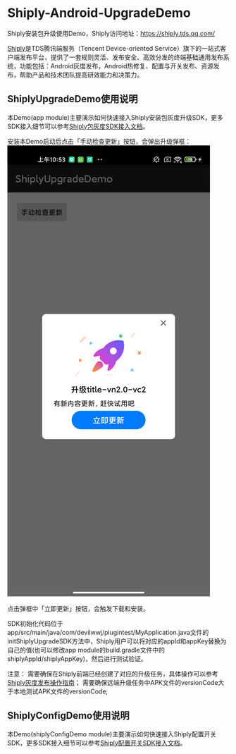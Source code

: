 # Shiply-Android-UpgradeDemo
Shiply安装包升级使用Demo，Shiply访问地址：https://shiply.tds.qq.com/

[Shiply](https://shiply.tds.qq.com/)是TDS腾讯端服务（Tencent Device-oriented Service）旗下的一站式客户端发布平台，提供了一套规则灵活、发布安全、高效分发的终端基础通用发布系统，功能包括：Android灰度发布，Android热修复、配置与开关发布、资源发布，帮助产品和技术团队提高研效能力和决策力。

## ShiplyUpgradeDemo使用说明
本Demo(app module)主要演示如何快速接入Shiply安装包灰度升级SDK，更多SDK接入细节可以参考[Shiply包灰度SDK接入文档](https://shiply.tds.qq.com/docs/doc?id=4008331373)。

安装本Demo启动后点击「手动检查更新」按钮，会弹出升级弹框：
![Alt text](./images/upgrade_dialog.png)

点击弹框中「立即更新」按钮，会触发下载和安装。

SDK初始化代码位于app/src/main/java/com/devilwwj/plugintest/MyApplication.java文件的initShiplyUpgradeSDK方法中，Shiply用户可以将对应的appId和appKey替换为自己的值(也可以修改app module的build.gradle文件中的shiplyAppId/shiplyAppKey)，然后进行测试验证。

注意：
需要确保在Shiply前端已经创建了对应的升级任务，具体操作可以参考[Shiply灰度发布操作指南](https://shiply.tds.qq.com/docs/doc?id=4008374894)；
需要确保远端升级任务中APK文件的versionCode大于本地测试APK文件的versionCode;


## ShiplyConfigDemo使用说明
本Demo(shiplyConfigDemo module)主要演示如何快速接入Shiply配置开关SDK，更多SDK接入细节可以参考[Shiply配置开关SDK接入文档](https://shiply.tds.qq.com/docs/doc?id=4009966804)。